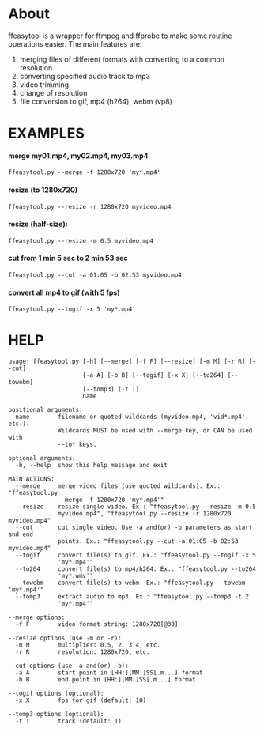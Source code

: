 # About
ffeasytool is a wrapper for ffmpeg and ffprobe to make some routine operations easier. The main features are: 
1. merging files of different formats with converting to a common resolution 
2. converting specified audio track to mp3
3. video trimming
4. change of resolution
5. file conversion to gif, mp4 (h264), webm (vp8)

# EXAMPLES
#### merge my01.mp4, my02.mp4, my03.mp4

`ffeasytool.py --merge -f 1280x720 'my*.mp4'`

#### resize (to 1280x720)
`ffeasytool.py --resize -r 1280x720 myvideo.mp4`

#### resize (half-size):
`ffeasytool.py --resize -m 0.5 myvideo.mp4`

#### cut from 1 min 5 sec to 2 min 53 sec
`ffeasytool.py --cut -a 01:05 -b 02:53 myvideo.mp4`

#### convert all mp4 to gif (with 5 fps)
`ffeasytool.py --togif -x 5 'my*.mp4'`

# HELP
```
usage: ffeasytool.py [-h] [--merge] [-f F] [--resize] [-m M] [-r R] [--cut]
                     [-a A] [-b B] [--togif] [-x X] [--to264] [--towebm]
                     [--tomp3] [-t T]
                     name

positional arguments:
  name        filename or quoted wildcards (myvideo.mp4, 'vid*.mp4', etc.).
              Wildcards MUST be used with --merge key, or CAN be used with
              --to* keys.

optional arguments:
  -h, --help  show this help message and exit

MAIN ACTIONS:
  --merge     merge video files (use quoted wildcards). Ex.: "ffeasytool.py
              --merge -f 1280x720 'my*.mp4'"
  --resize    resize single video. Ex.: "ffeasytool.py --resize -m 0.5
              myvideo.mp4", "ffeasytool.py --resize -r 1280x720 myvideo.mp4"
  --cut       cut single video. Use -a and(or) -b parameters as start and end
              points. Ex.: "ffeasytool.py --cut -a 01:05 -b 02:53 myvideo.mp4"
  --togif     convert file(s) to gif. Ex.: "ffeasytool.py --togif -x 5
              'my*.mp4'"
  --to264     convert file(s) to mp4/h264. Ex.: "ffeasytool.py --to264
              'my*.wmv'"
  --towebm    convert file(s) to webm. Ex.: "ffeasytool.py --towebm 'my*.mp4'"
  --tomp3     extract audio to mp3. Ex.: "ffeasytool.py --tomp3 -t 2
              'my*.mp4'"

--merge options:
  -f F        video format string: 1280x720[@30]

--resize options (use -m or -r):
  -m M        multiplier: 0.5, 2, 3.4, etc.
  -r R        resolution: 1280x720, etc.

--cut options (use -a and(or) -b):
  -a A        start point in [HH:][MM:]SS[.m...] format
  -b B        end point in [HH:][MM:]SS[.m...] format

--togif options (optional):
  -x X        fps for gif (default: 10)

--tomp3 options (optional):
  -t T        track (default: 1)

```

